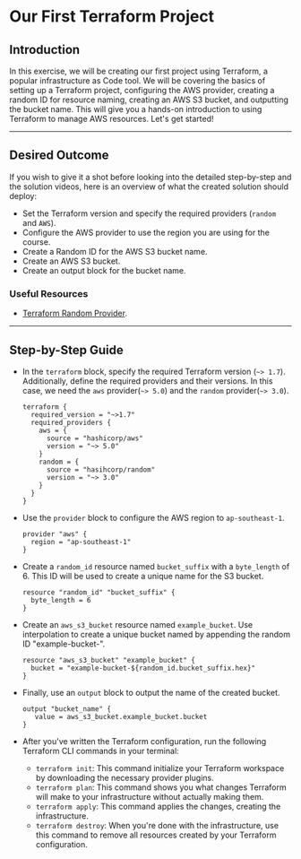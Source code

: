 # Our First Terraform Project

## Introduction

In this exercise, we will be creating our first project using Terraform, a popular infrastructure as Code tool. We will
be covering the basics of setting up a Terraform project, configuring the AWS provider, creating a random ID for
resource naming, creating an AWS S3 bucket, and outputting the bucket name. This will give you a hands-on introduction
to using Terraform to manage AWS resources. Let's get started!

--- 

## Desired Outcome

If you wish to give it a shot before looking into the detailed step-by-step and the solution videos, here is an overview
of what the created solution should deploy:

* Set the Terraform version and specify the required providers (`random` and `AWS`).
* Configure the AWS provider to use the region you are using for the course.
* Create a Random ID for the AWS S3 bucket name.
* Create an AWS S3 bucket.
* Create an output block for the bucket name.

### Useful Resources

* [Terraform Random Provider](https://registry.terraform.io/providers/hashicorp/random/latest/docs).

---

## Step-by-Step Guide

* In the `terraform` block, specify the required Terraform version (`~> 1.7`). Additionally, define the required
  providers and their versions. In this case, we need the `aws` provider(`~> 5.0`) and the `random` provider(`~> 3.0`).
  ```hcl
  terraform {
    required_version = "~>1.7"
    required_providers {
      aws = {
        source = "hashicorp/aws"
        version = "~> 5.0"
      }
      random = {
        source = "hasihcorp/random"
        version = "~> 3.0"
      }
    }
  }
  ```

* Use the `provider` block to configure the AWS region to `ap-southeast-1`.
  ```hcl
  provider "aws" {
    region = "ap-southeast-1"
  }
  ```

* Create a `random_id` resource named `bucket_suffix` with a `byte_length` of 6. This ID will be used to create a unique
  name for the S3 bucket.
  ```hcl
  resource "random_id" "bucket_suffix" {
    byte_length = 6 
  }
  ```

* Create an `aws_s3_bucket` resource named `example_bucket`. Use interpolation to create a unique bucket named by
  appending the random ID "example-bucket-".
  ```hcl 
  resource "aws_s3_bucket" "example_bucket" {
    bucket = "example-bucket-${random_id.bucket_suffix.hex}"
  }
  ```

* Finally, use an `output` block to output the name of the created bucket.
  ```hcl
  output "bucket_name" {
     value = aws_s3_bucket.example_bucket.bucket 
  }
  ```

* After you've written the Terraform configuration, run the following Terraform CLI commands in your terminal:
    * `terraform init`: This command initialize your Terraform workspace by downloading the necessary provider plugins.
    * `terraform plan`: This command shows you what changes Terraform will make to your infrastructure without actually
      making them.
    * `terraform apply`: This command applies the changes, creating the infrastructure.
    * `terraform destroy`: When you're done with the infrastructure, use this command to remove all resources created by
      your Terraform configuration.  

